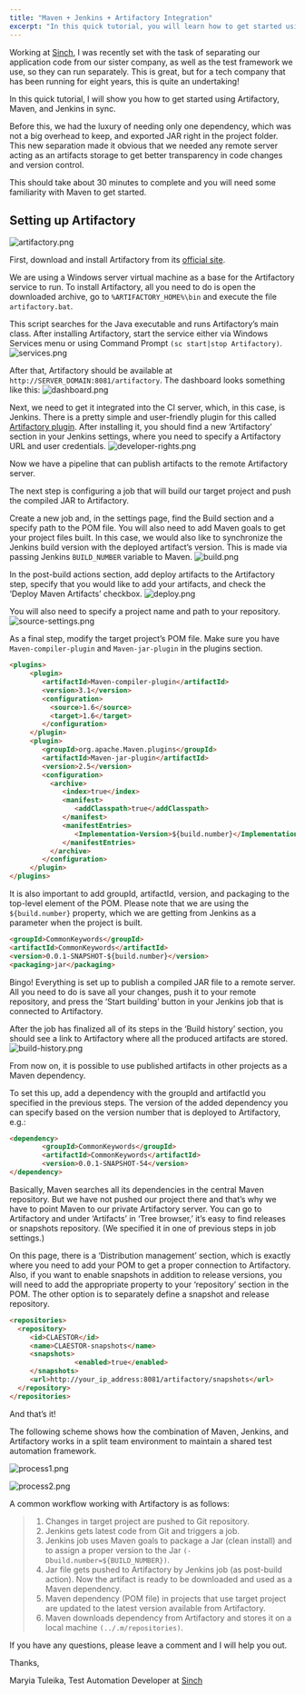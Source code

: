```yaml
---
title: "Maven + Jenkins + Artifactory Integration"
excerpt: "In this quick tutorial, you will learn how to get started using Artifactory, Maven, and Jenkins in sync. Continue reading our simple step-by-step guide now."
---
```

Working at [Sinch](https://www.sinch.com/), I was recently set with the task of separating our application code from our sister company, as well as the test framework we use, so they can run separately. This is great, but for a tech company that has been running for eight years, this is quite an undertaking!

In this quick tutorial, I will show you how to get started using Artifactory, Maven, and Jenkins in sync.

Before this, we had the luxury of needing only one dependency, which was not a big overhead to keep, and exported JAR right in the project folder. This new separation made it obvious that we needed any remote server acting as an artifacts storage to get better transparency in code changes and version control.

This should take about 30 minutes to complete and you will need some familiarity with Maven to get started.

## Setting up Artifactory
![artifactory.png](images/6fc4bd1-artifactory.png)

First, download and install Artifactory from its [official site](http://www.jfrog.com/open-source/).

We are using a Windows server virtual machine as a base for the Artifactory service to run. To install Artifactory, all you need to do is open the downloaded archive, go to `%ARTIFACTORY_HOME%\bin` and execute the file `artifactory.bat`.

This script searches for the Java executable and runs Artifactory’s main class. After installing Artifactory, start the service either via Windows Services menu or using Command Prompt `(sc start|stop Artifactory)`.
![services.png](images/09117c0-services.png)

After that, Artifactory should be available at `http://SERVER_DOMAIN:8081/artifactory`. The dashboard looks something like this:
![dashboard.png](images/4d4915f-dashboard.png)

Next, we need to get it integrated into the CI server, which, in this case, is Jenkins. There is a pretty simple and user-friendly plugin for this called [Artifactory plugin](https://wiki.jenkins-ci.org/display/JENKINS/Artifactory+Plugin). After installing it, you should find a new ‘Artifactory’ section in your Jenkins settings, where you need to specify a Artifactory URL and user credentials.
![developer-rights.png](images/2f71604-developer-rights.png)

Now we have a pipeline that can publish artifacts to the remote Artifactory server.

The next step is configuring a job that will build our target project and push the compiled JAR to Artifactory.

Create a new job and, in the settings page, find the Build section and a specify path to the POM file. You will also need to add Maven goals to get your project files built. In this case, we would also like to synchronize the Jenkins build version with the deployed artifact’s version. This is made via passing Jenkins `BUILD_NUMBER` variable to Maven.
![build.png](images/4703352-build.png)

In the post-build actions section, add deploy artifacts to the Artifactory step, specify that you would like to add your artifacts, and check the ‘Deploy Maven Artifacts’ checkbox.
![deploy.png](images/c5a229c-deploy.png)

You will also need to specify a project name and path to your repository.
![source-settings.png](images/a8632d5-source-settings.png)

As a final step, modify the target project’s POM file. Make sure you have `Maven-compiler-plugin` and `Maven-jar-plugin` in the plugins section.

```html
<plugins>
     <plugin>
        <artifactId>Maven-compiler-plugin</artifactId>
        <version>3.1</version>
        <configuration>
          <source>1.6</source>
          <target>1.6</target>
        </configuration>
     </plugin>
     <plugin>
        <groupId>org.apache.Maven.plugins</groupId>
        <artifactId>Maven-jar-plugin</artifactId>
        <version>2.5</version>
        <configuration>
          <archive>
             <index>true</index>
             <manifest>
                <addClasspath>true</addClasspath>
             </manifest>
             <manifestEntries>
                <Implementation-Version>${build.number}</Implementation-Version>
             </manifestEntries>
          </archive>
        </configuration>
     </plugin>
</plugins>
```

It is also important to add groupId, artifactId, version, and packaging to the top-level element of the POM. Please note that we are using the `${build.number}` property, which we are getting from Jenkins as a parameter when the project is built.

```html
<groupId>CommonKeywords</groupId>
<artifactId>CommonKeywords</artifactId>
<version>0.0.1-SNAPSHOT-${build.number}</version>
<packaging>jar</packaging>
```

Bingo! Everything is set up to publish a compiled JAR file to a remote server. All you need to do is save all your changes, push it to your remote repository, and press the ‘Start building’ button in your Jenkins job that is connected to Artifactory.

After the job has finalized all of its steps in the ‘Build history’ section, you should see a link to Artifactory where all the produced artifacts are stored.
![build-history.png](images/9fb2b47-build-history.png)

From now on, it is possible to use published artifacts in other projects as a Maven dependency.

To set this up, add a dependency with the groupId and artifactId you specified in the previous steps. The version of the added dependency you can specify based on the version number that is deployed to Artifactory, e.g.:

```html
<dependency>
        <groupId>CommonKeywords</groupId>
        <artifactId>CommonKeywords</artifactId>
        <version>0.0.1-SNAPSHOT-54</version>
</dependency>
```

Basically, Maven searches all its dependencies in the central Maven repository. But we have not pushed our project there and that’s why we have to point Maven to our private Artifactory server. You can go to Artifactory and under ‘Artifacts’ in ‘Tree browser,’ it’s easy to find releases or snapshots repository. (We specified it in one of previous steps in job settings.)

On this page, there is a ‘Distribution management’ section, which is exactly where you need to add your POM to get a proper connection to Artifactory. Also, if you want to enable snapshots in addition to release versions, you will need to add the appropriate property to your ‘repository’ section in the POM. The other option is to separately define a snapshot and release repository.

```html
<repositories>
  <repository>
     <id>CLAESTOR</id>
     <name>CLAESTOR-snapshots</name>
     <snapshots>
                <enabled>true</enabled>
     </snapshots>
     <url>http://your_ip_address:8081/artifactory/snapshots</url>
  </repository>
</repositories>
```

And that’s it!

The following scheme shows how the combination of Maven, Jenkins, and Artifactory works in a split team environment to maintain a shared test automation framework.

![process1.png](images/17a04bb-process1.png)


![process2.png](images/0f098d3-process2.png)

A common workflow working with Artifactory is as follows:

> 1.  Changes in target project are pushed to Git repository.
> 2.  Jenkins gets latest code from Git and triggers a job.
> 3.  Jenkins job uses Maven goals to package a Jar (clean install) and to assign a proper version to the Jar `(-Dbuild.number=${BUILD_NUMBER})`.
> 4.  Jar file gets pushed to Artifactory by Jenkins job (as post-build action). Now the artifact is ready to be downloaded and used as a Maven dependency.
> 5.  Maven dependency (POM file) in projects that use target project are updated to the latest version available from Artifactory.
> 6.  Maven downloads dependency from Artifactory and stores it on a local machine `(../.m/repositories)`.

If you have any questions, please leave a comment and I will help you out.

Thanks,

Maryia Tuleika, Test Automation Developer at [Sinch](https://www.sinch.com/)